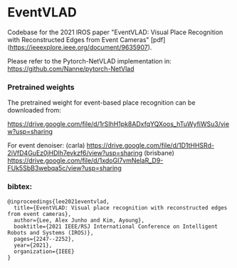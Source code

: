 # EventVLAD
Codebase for the 2021 IROS paper "EventVLAD: Visual Place Recognition with Reconstructed Edges from Event Cameras" [pdf] (https://ieeexplore.ieee.org/document/9635907).

Please refer to the Pytorch-NetVLAD implementation in:
https://github.com/Nanne/pytorch-NetVlad



### Pretrained weights

The pretrained weight for event-based place recognition can be downloaded from:

https://drive.google.com/file/d/1rSIhH1pk8ADxfqYQXoos_hTuWyfiWSu3/view?usp=sharing

For event denoiser:
(carla)
https://drive.google.com/file/d/1D1tHHSRd-2iVfD4GuEz0jHDlh7evkzf6/view?usp=sharing
(brisbane)
https://drive.google.com/file/d/1xdoGI7vmNelaR_D9-FUk5SbB3webqa5c/view?usp=sharing


### bibtex:

```
@inproceedings{lee2021eventvlad,
  title={EventVLAD: Visual place recognition with reconstructed edges from event cameras},
  author={Lee, Alex Junho and Kim, Ayoung},
  booktitle={2021 IEEE/RSJ International Conference on Intelligent Robots and Systems (IROS)},
  pages={2247--2252},
  year={2021},
  organization={IEEE}
}
```
